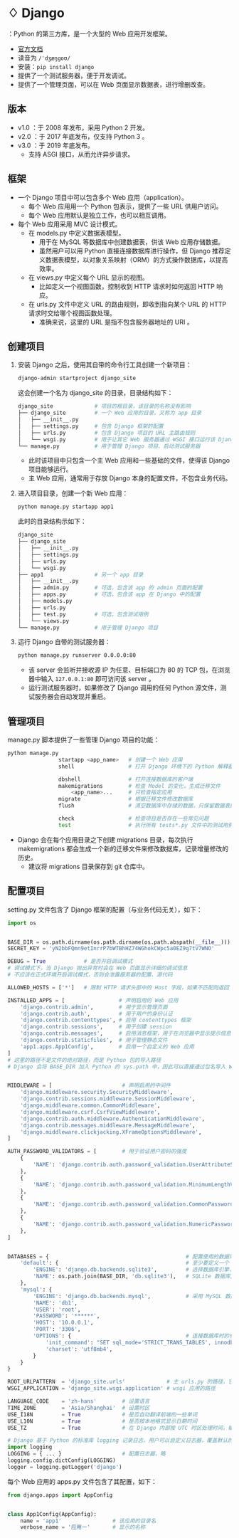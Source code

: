 # ♢ Django

：Python 的第三方库，是一个大型的 Web 应用开发框架。
- [官方文档](https://docs.djangoproject.com/)
- 读音为 `/ˈdʒæŋɡoʊ/`
- 安装：`pip install django`
- 提供了一个测试服务器，便于开发调试。
- 提供了一个管理页面，可以在 Web 页面显示数据表，进行增删改查。

## 版本

- v1.0 ：于 2008 年发布，采用 Python 2 开发。
- v2.0 ：于 2017 年底发布，仅支持 Python 3 。
- v3.0 ：于 2019 年底发布。
  - 支持 ASGI 接口，从而允许异步请求。

## 框架

- 一个 Django 项目中可以包含多个 Web 应用（application）。
  - 每个 Web 应用用一个 Python 包表示，提供了一些 URL 供用户访问。
  - 每个 Web 应用默认是独立工作，也可以相互调用。
- 每个 Web 应用采用 MVC 设计模式。
  - 在 models.py 中定义数据表模型。
    - 用于在 MySQL 等数据库中创建数据表，供该 Web 应用存储数据。
    - 虽然用户可以用 Python 直接连接数据库进行操作，但 Django 推荐定义数据表模型，以对象关系映射（ORM）的方式操作数据库，以提高效率。
  - 在 views.py 中定义每个 URL 显示的视图。
    - 比如定义一个视图函数，控制收到 HTTP 请求时如何返回 HTTP 响应。
  - 在 urls.py 文件中定义 URL 的路由规则，即收到指向某个 URL 的 HTTP 请求时交给哪个视图函数处理。
    - 准确来说，这里的 URL 是指不包含服务器地址的 URI 。

## 创建项目

1. 安装 Django 之后，使用其自带的命令行工具创建一个新项目：
    ```sh
    django-admin startproject django_site
    ```
    这会创建一个名为 django_site 的目录，目录结构如下：
    ```sh
    django_site             # 项目的根目录，该目录的名称没有影响
    ├── django_site         # 一个 Web 应用的目录，又称为 app 目录
    │   ├── __init__.py
    │   ├── settings.py     # 包含 Django 框架的配置
    │   ├── urls.py         # 包含 Django 项目的 URL 主路由规则
    │   └── wsgi.py         # 用于让其它 Web 服务器通过 WSGI 接口运行该 Django 项目
    └── manage.py           # 用于管理 Django 项目、启动测试服务器
    ```
    - 此时该项目中只包含一个主 Web 应用和一些基础的文件，使得该 Django 项目能够运行。
    - 主 Web 应用，通常用于存放 Django 本身的配置文件，不包含业务代码。

2. 进入项目目录，创建一个新 Web 应用：
    ```sh
    python manage.py startapp app1
    ```
    此时的目录结构示如下：
    ```sh
    django_site
    ├── django_site
    │   ├── __init__.py
    │   ├── settings.py
    │   ├── urls.py
    │   └── wsgi.py
    ├── app1                # 另一个 app 目录
    │   ├── __init__.py
    │   ├── admin.py        # 可选，包含该 app 的 admin 页面的配置
    │   ├── apps.py         # 可选，包含该 app 在 Django 中的配置
    │   ├── models.py
    │   ├── urls.py
    │   ├── test.py         # 可选，包含测试用例
    │   └── views.py
    └── manage.py           # 用于管理 Django 项目
    ```

3. 运行 Django 自带的测试服务器：
    ```sh
    python manage.py runserver 0.0.0.0:80
    ```
    - 该 server 会监听并接收源 IP 为任意、目标端口为 80 的 TCP 包，在浏览器中输入 `127.0.0.1:80` 即可访问该 server 。
    - 运行测试服务器时，如果修改了 Django 调用的任何 Python 源文件，测试服务器会自动发现并重启。

## 管理项目

manage.py 脚本提供了一些管理 Django 项目的功能：
```sh
python manage.py
                startapp <app_name>   # 创建一个 Web 应用
                shell                 # 打开 Django 环境下的 Python 解释器

                dbshell               # 打开连接数据库的客户端
                makemigrations        # 检查 Model 的变化，生成迁移文件
                    <app_name>...     # 只检查指定应用
                migrate               # 根据迁移文件修改数据库
                flush                 # 清空数据库中存储的数据，只保留数据表的结构

                check                 # 检查项目是否存在一些常见问题
                test                  # 执行所有 tests*.py 文件中的测试用例
```
- Django 会在每个应用目录之下创建 migrations 目录，每次执行 makemigrations 都会生成一个新的迁移文件来修改数据库，记录增量修改的历史。
  - 建议将 migrations 目录保存到 git 仓库中。

## 配置项目

setting.py 文件包含了 Django 框架的配置（与业务代码无关），如下：
```py
import os


BASE_DIR = os.path.dirname(os.path.dirname(os.path.abspath(__file__)))    # 该 Django 项目的根目录（绝对路径）
SECRET_KEY = 'yN2bbFQmn9etInrrP7bWTBhHZ74WGhokCWpc5a0EZ9g7tV7WNO'         # 用于加密签名，应该使用一个较长的随机值并保密

DEBUG = True            # 是否开启调试模式
# 调试模式下，当 Django 抛出异常时会在 Web 页面显示详细的调试信息
# 不应该在正式环境开启调试模式，否则会泄露服务器的配置、源代码

ALLOWED_HOSTS = ['*']   # 限制 HTTP 请求头部中的 Host 字段，如果不匹配则返回 HTTP 400 响应，用于避免 CSRF 攻击。例如：['*.test.com', 'localhost']

INSTALLED_APPS = [                 # 声明启用的 Web 应用
    'django.contrib.admin',        # 用于显示管理页面
    'django.contrib.auth',         # 用于用户的身份认证
    'django.contrib.contenttypes', # 启用 contenttypes 框架
    'django.contrib.sessions',     # 用于创建 session
    'django.contrib.messages',     # 启用消息框架，用于在浏览器中显示提示信息
    'django.contrib.staticfiles',  # 用于管理静态文件
    'app1.apps.App1Config',        # 启用一个自定义的 Web 应用
]
# 这里的路径不是文件的绝对路径，而是 Python 包的导入路径
# Django 会将 BASE_DIR 加入 Python 的 sys.path 中，因此可以直接通过包名导入 Web 应用，比如 import app1


MIDDLEWARE = [                      # 声明启用的中间件
    'django.middleware.security.SecurityMiddleware',
    'django.contrib.sessions.middleware.SessionMiddleware',
    'django.middleware.common.CommonMiddleware',
    'django.middleware.csrf.CsrfViewMiddleware',
    'django.contrib.auth.middleware.AuthenticationMiddleware',
    'django.contrib.messages.middleware.MessageMiddleware',
    'django.middleware.clickjacking.XFrameOptionsMiddleware',
]

AUTH_PASSWORD_VALIDATORS = [        # 用于验证用户密码的强度
    {
        'NAME': 'django.contrib.auth.password_validation.UserAttributeSimilarityValidator',
    },
    {
        'NAME': 'django.contrib.auth.password_validation.MinimumLengthValidator',
    },
    {
        'NAME': 'django.contrib.auth.password_validation.CommonPasswordValidator',
    },
    {
        'NAME': 'django.contrib.auth.password_validation.NumericPasswordValidator',
    },
]


DATABASES = {                                           # 配置使用的数据库
    'default': {                                        # 至少要定义一个 default 数据库，默认使用它
        'ENGINE': 'django.db.backends.sqlite3',         # 选择数据库引擎，这里是 SQLite
        'NAME': os.path.join(BASE_DIR, 'db.sqlite3'),   # SQLite 数据库文件的保存路径
    },
    'mysql': {
        'ENGINE': 'django.db.backends.mysql',           # 采用 MySQL 数据库引擎
        'NAME': 'db1',
        'USER': 'root',
        'PASSWORD': '******',
        'HOST': '10.0.0.1',
        'PORT': '3306',
        'OPTIONS': {                                    # 连接数据库时的参数
            'init_command': "SET sql_mode='STRICT_TRANS_TABLES', innodb_strict_mode=1",
            'charset': 'utf8mb4',
        }
    }
}

ROOT_URLPATTERN  = 'django_site.urls'             # 主 urls.py 的路径，它是所有路由规则的起点，由它调用其它 Web 应用的 urls.py
WSGI_APPLICATION = 'django_site.wsgi.application' # wsgi 应用的路径

LANGUAGE_CODE    = 'zh-hans'        # 设置语言
TIME_ZONE        = 'Asia/Shanghai'  # 设置时区
USE_I18N         = True             # 是否自动翻译前端的一些单词
USE_L10N         = True             # 是否按本地格式显示日期时间
USE_TZ           = True             # 在 Django 内部按 UTC 时区处理时间，输出到视图或终端时才自动转换成本地时区

# Django 基于 Python 的标准库 logging 记录日志，用户可以自定义日志器，覆盖默认的日志配置
import logging
LOGGING = { ... }                   # 配置日志器，略
logging.config.dictConfig(LOGGING)
logger = logging.getLogger('django')
```


每个 Web 应用的 apps.py 文件包含了其配置，如下：
```py
from django.apps import AppConfig


class App1Config(AppConfig):
    name = 'app1'                # 该应用的目录名
    verbose_name = '应用一'       # 显示的名称

```

